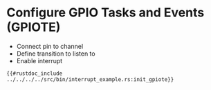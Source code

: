 # Configure GPIO Tasks and Events (GPIOTE)

- Connect pin to channel
- Define transition to listen to
- Enable interrupt

```rust,noplaypen
{{#rustdoc_include ../../../../src/bin/interrupt_example.rs:init_gpiote}}
```
